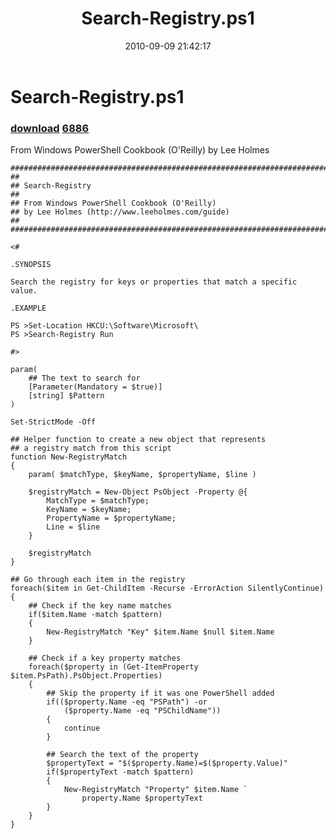 ﻿---
pid:            2209
parent:         0
children:       6886
poster:         Lee Holmes
title:          Search-Registry.ps1
date:           2010-09-09 21:42:17
description:    From Windows PowerShell Cookbook (O'Reilly) by Lee Holmes
format:         posh
---

# Search-Registry.ps1

### [download](2209.ps1)  [6886](6886.md)

From Windows PowerShell Cookbook (O'Reilly) by Lee Holmes

```posh
##############################################################################
##
## Search-Registry
##
## From Windows PowerShell Cookbook (O'Reilly)
## by Lee Holmes (http://www.leeholmes.com/guide)
##
##############################################################################

<#

.SYNOPSIS

Search the registry for keys or properties that match a specific value.

.EXAMPLE

PS >Set-Location HKCU:\Software\Microsoft\
PS >Search-Registry Run

#>

param(
    ## The text to search for
    [Parameter(Mandatory = $true)]
    [string] $Pattern
)

Set-StrictMode -Off

## Helper function to create a new object that represents
## a registry match from this script
function New-RegistryMatch
{
    param( $matchType, $keyName, $propertyName, $line )

    $registryMatch = New-Object PsObject -Property @{
        MatchType = $matchType;
        KeyName = $keyName;
        PropertyName = $propertyName;
        Line = $line
    }

    $registryMatch
}

## Go through each item in the registry
foreach($item in Get-ChildItem -Recurse -ErrorAction SilentlyContinue)
{
    ## Check if the key name matches
    if($item.Name -match $pattern)
    {
        New-RegistryMatch "Key" $item.Name $null $item.Name
    }

    ## Check if a key property matches
    foreach($property in (Get-ItemProperty $item.PsPath).PsObject.Properties)
    {
        ## Skip the property if it was one PowerShell added
        if(($property.Name -eq "PSPath") -or
            ($property.Name -eq "PSChildName"))
        {
            continue
        }

        ## Search the text of the property
        $propertyText = "$($property.Name)=$($property.Value)"
        if($propertyText -match $pattern)
        {
            New-RegistryMatch "Property" $item.Name `
                property.Name $propertyText
        }
    }
}
```
